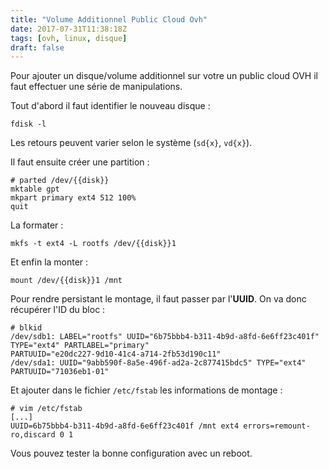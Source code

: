```yaml
---
title: "Volume Additionnel Public Cloud Ovh"
date: 2017-07-31T11:38:18Z
tags: [ovh, linux, disque]
draft: false
---
```


Pour ajouter un disque/volume additionnel sur votre un public cloud OVH il faut effectuer une série de  manipulations.

Tout d'abord il faut identifier le nouveau disque :

    fdisk -l

Les retours peuvent varier selon le système (`sd{x}`, `vd{x}`).

Il faut ensuite créer une partition :
```
# parted /dev/{{disk}}
mktable gpt
mkpart primary ext4 512 100%
quit
```

La formater :

    mkfs -t ext4 -L rootfs /dev/{{disk}}1

Et enfin la monter :

    mount /dev/{{disk}}1 /mnt

Pour rendre persistant le montage, il faut passer par l'**UUID**.
On va donc récupérer l'ID du bloc :

```
# blkid
/dev/sdb1: LABEL="rootfs" UUID="6b75bbb4-b311-4b9d-a8fd-6e6ff23c401f" TYPE="ext4" PARTLABEL="primary" 
PARTUUID="e20dc227-9d10-41c4-a714-2fb53d190c11"
/dev/sda1: UUID="9abb590f-8a5e-496f-ad2a-2c877415bdc5" TYPE="ext4" PARTUUID="71036eb1-01"
```

Et ajouter dans le fichier `/etc/fstab` les informations de montage :

```
# vim /etc/fstab
[...]
UUID=6b75bbb4-b311-4b9d-a8fd-6e6ff23c401f /mnt ext4 errors=remount-ro,discard 0 1
```

Vous pouvez tester la bonne configuration avec un reboot.

